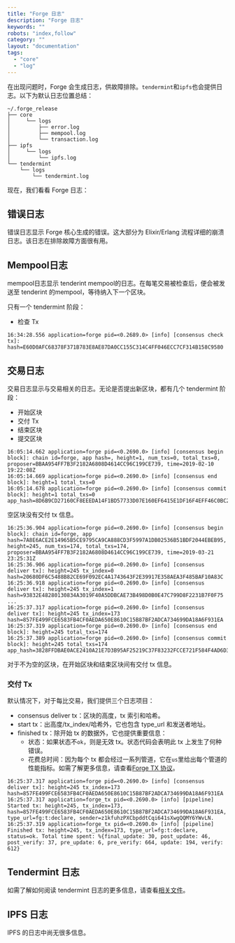 ```yaml
---
title: "Forge 日志"
description: "Forge 日志"
keywords: ""
robots: "index,follow"
category: ""
layout: "documentation"
tags:
  - "core"
  - "log"
---
```


在出现问题时，Forge 会生成日志，供故障排除。`tendermint`和`ipfs`也会提供日志。以下为默认日志位置总结：

```
~/.forge_release
├── core
│     └── logs
│         ├── error.log
│         ├── mempool.log
│         └── transaction.log
├── ipfs
│     └── logs
│         └── ipfs.log
└── tendermint
    └── logs
        └── tendermint.log
```

现在，我们看看 Forge 日志：

## 错误日志

错误日志显示 Forge 核心生成的错误。这大部分为 Elixir/Erlang 流程详细的崩溃日志。该日志在排除故障方面很有用。

## Mempool日志

mempool日志显示 tenderint mempool的日志。在每笔交易被检查后，便会被发送至 tenderint 的mempool，等待纳入下一个区块。

只有一个 tendermint 阶段：

- 检查 Tx

```
16:34:28.556 application=forge pid=<0.2689.0> [info] [consensus check tx]: hash=E60D0AFC68378F371B783E8AE87DA0CC155C314C4FF046ECC7CF314B158C9580
```

## 交易日志

交易日志显示与交易相关的日志。无论是否提出新区块，都有几个 tendermint 阶段：

- 开始区块
- 交付 Tx
- 结束区块
- 提交区块

```
16:05:14.662 application=forge pid=<0.2690.0> [info] [consensus begin block]: chain id=forge, app hash=, height=1, num_txs=0, total_txs=0, proposer=BBAA954FF7B3F2182A6808D4614CC96C199CE739, time=2019-02-10 19:22:08Z
16:05:14.669 application=forge pid=<0.2690.0> [info] [consensus end block]: height=1 total_txs=0
16:05:14.678 application=forge pid=<0.2690.0> [info] [consensus commit block]: height=1 total_txs=0 app_hash=8D6B9CD27160CF8EEEDA14F1BD57733D07E160EF6415E1DF16F4EFF46C0BC2C3
```

空区块没有交付 tx 信息。

```
16:25:36.904 application=forge pid=<0.2690.0> [info] [consensus begin block]: chain id=forge, app hash=7A8E6ACE2E14965B5CE9795CA9CA888CD3F5997A1DB02536B51BDF2044EBEB95, height=245, num_txs=174, total_txs=174, proposer=BBAA954FF7B3F2182A6808D4614CC96C199CE739, time=2019-03-21 23:25:31Z
16:25:36.906 application=forge pid=<0.2690.0> [info] [consensus deliver tx]: height=245 tx_index=0 hash=20680DF6C5488B82CE69F092EC4A1743643F2E39917E358AEA3F485BAF10A83C
16:25:36.918 application=forge pid=<0.2690.0> [info] [consensus deliver tx]: height=245 tx_index=1 hash=93832E48280130834A3019F40A5DDBCAE73B498D0B0E47C799D8F2231B7F0F75
...
16:25:37.317 application=forge pid=<0.2690.0> [info] [consensus deliver tx]: height=245 tx_index=173 hash=857FE499FCE6583FB4CF0AEDA650E8610C15B87BF2ADCA734699DA18A6F931EA
16:25:37.319 application=forge pid=<0.2690.0> [info] [consensus end block]: height=245 total_txs=174
16:25:37.389 application=forge pid=<0.2690.0> [info] [consensus commit block]: height=245 total_txs=174 app_hash=3828FFDBAE0ACE2410A21E7D3B95AF25219C37F83232FCCE721F584F4AD6D3F6
```

对于不为空的区块，在开始区块和结束区块间有交付 tx 信息。

### 交付 Tx

默认情况下，对于每比交易，我们提供三个日志项目：

- consensus deliver tx：区块的高度，tx 索引和哈希。
- start tx：出高度/tx_index/哈希外，它也包含 type_url 和发送者地址。
- finished tx：除开始 tx 的数据外，它也提供重要信息：
  - 状态：如果状态不`ok`，则是无效 tx。状态代码会表明此 tx 上发生了何种错误。
  - 花费总时间：因为每个 tx 都会经过一系列管道，它在`us`里给出每个管道的性能指标。如需了解更多信息，请查看[Forge TX 协议](../../concepts/tx_protocol)。

```
16:25:37.317 application=forge pid=<0.2690.0> [info] [consensus deliver tx]: height=245 tx_index=173 hash=857FE499FCE6583FB4CF0AEDA650E8610C15B87BF2ADCA734699DA18A6F931EA
16:25:37.317 application=forge_tx pid=<0.2690.0> [info] [pipeline] Started tx: height=245, tx_index=173, hash=857FE499FCE6583FB4CF0AEDA650E8610C15B87BF2ADCA734699DA18A6F931EA, type_url=fg:t:declare, sender=z1kfuhzPXCbpddtCqi641sXwgQQMY6YWvLN.
16:25:37.319 application=forge_tx pid=<0.2690.0> [info] [pipeline] Finished tx: height=245, tx_index=173, type_url=fg:t:declare, status=ok. Total time spent: %{final_update: 30, post_update: 46, post_verify: 37, pre_update: 6, pre_verify: 664, update: 194, verify: 612}
```

## Tendermint 日志

如需了解如何阅读 tendermint 日志的更多信息，请查看[相关文件](https://tendermint.com/docs/tendermint-core/how-to-read-logs.html#walkabout-example)。

## IPFS 日志

IPFS 的日志中尚无很多信息。

<!--stackedit_data:
eyJoaXN0b3J5IjpbLTQxMTIzODYxOCwxMDk4NTQxMDUsMTQ5Mj
E0OTUxLC0xNTY1MTg5OTIsMTc1Mzc1NzgyMl19
-->
